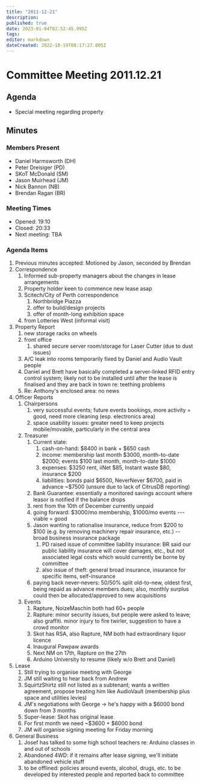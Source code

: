 ```yaml
---
title: "2011-12-21"
description: 
published: true
date: 2023-01-04T02:52:45.995Z
tags: 
editor: markdown
dateCreated: 2022-10-19T08:17:27.805Z
---
```


# Committee Meeting 2011.12.21

## Agenda

-   Special meeting regarding property

## Minutes

### Members Present

-   Daniel Harmsworth (DH)
-   Peter Dreisiger (PD)
-   SKoT McDonald (SM)
-   Jason Muirhead (JM)
-   Nick Bannon (NB)
-   Brendan Ragan (BR)

### Meeting Times

-   Opened: 19:10
-   Closed: 20:33
-   Next meeting: TBA

### Agenda Items

1.  Previous minutes accepted: Motioned by Jason, seconded by Brendan
2.  Correspondence
    1.  Informed sub-property managers about the changes in lease arrangements
    2.  Property holder keen to commence new lease asap
    3.  Scitech/City of Perth correspondence
        1.  Northbridge Piazza
        2.  offer to build/design projects
        3.  offer of month-long exhibition space
    4.  from Lotteries West (informal visit)
3.  Property Report
    1.  new storage racks on wheels
    2.  front office
        1.  shared secure server room/storage for Laser Cutter (due to dust issues)
    3.  A/C leak into rooms temporarily fixed by Daniel and Audio Vault people
    4.  Daniel and Brett have basically completed a server-linked RFID entry control system; likely not to be installed until after the lease is finalised and they are back in town re: teething problems
    5.  Re: Anthony's enclosed area: no news
4.  Officer Reports
    1.  Chairpersons
        1.  very successful events; future events bookings, more activity = good, need more cleaning (esp. electronics area)
        2.  space usability issues: greater need to keep projects mobile/movable, particularly in the central area
    2.  Treasurer
        1.  Current state:
            1.  cash-on-hand: \$8400 in bank + \$650 cash
            2.  income: membership last month \$3000, month-to-date \$2000; events \$100 last month, month-to-date \$1000
            3.  expenses: \$3250 rent, iiNet \$85, Instant waste \$80, insurance \$200
            4.  liabilities: bonds paid \$6500, NeverNever \$6700, paid in advance \~\$7500 (unsure due to lack of CitrusDB reporting)
        2.  Bank Guarantee: essentially a monitored savings account where leasor is notified if the balance drops
        3.  rent from the 10th of December currently unpaid
        4.  going forward: \$3000/mo membership, \$1000/mo events --- viable = good
        5.  Jason wanting to rationalise insurance, reduce from \$200 to \$100 (e.g. by removing machinery repair insurance, etc.) -- broad business insurance package
            1.  PD raised issue of committee liability insurance: BR said our public liability insurance will cover damages, etc., but *not* associated legal costs which would currently be borne by committee
            2.  also issue of theft: general broad insurance, insurance for specific items, self-insurance
        6.  paying back never-nevers: 50/50% split old-to-new, oldest first, being repaid as advance members dues; also, monthly surplus could then be allocated/approved to new acquisitions
    3.  Events
        1.  Rapture, NoizeMaschin both had 60+ people
        2.  Rapture: minor security issues, but people were asked to leave; also graffiti. minor injury to fire twirler, suggestion to have a crowd monitor
        3.  Skot has RSA, also Rapture, NM both had extraordinary liquor licence
        4.  Inaugural Pawpaw awards
        5.  Next NM on 17th, Rapture on the 27th
        6.  Arduino University to resume (likely w/o Brett and Daniel)
5.  Lease
    1.  Still trying to organise meeting with George
    2.  JM still waiting to hear back from Andrew
    3.  SquirtzShirtz still not listed as a subtenant; wants a written agreement, propose treating him like AudioVault (membership plus space and utilities levies)
    4.  JM's negotiations with George -\> he's happy with a \$6000 bond down from 3 months
    5.  Super-lease: Skot has original lease
    6.  For first month we need \~\$3600 + \$6000 bond
    7.  JM will organise signing meeting for Friday morning
6.  General Business
    1.  Josef has talked to some high school teachers re: Arduino classes in and out of schools
    2.  Abandoned 4WD: if it remains after lease signing, we'll initiate abandoned vehicle stuff
    3.  to be offlined: policies around events, alcohol, drugs, etc. to be developed by interested people and reported back to committee
